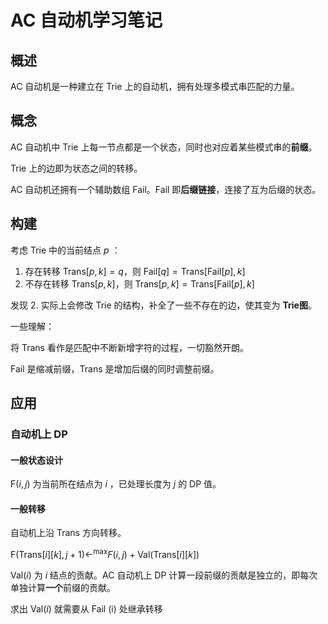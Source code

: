 # AC 自动机学习笔记

## 概述

AC 自动机是一种建立在 Trie 上的自动机，拥有处理多模式串匹配的力量。



## 概念

AC 自动机中 Trie 上每一节点都是一个状态，同时也对应着某些模式串的**前缀**。

Trie 上的边即为状态之间的转移。

AC 自动机还拥有一个辅助数组 Fail。Fail 即**后缀链接**，连接了互为后缀的状态。



## 构建

考虑 Trie 中的当前结点 $p$ ：

1. 存在转移 $\text{Trans} [p, k] = q$，则 $\text{Fail} [q] = \text{Trans}[\text{Fail}[p],k]$
2. 不存在转移 $\text{Trans} [p, k]$，则 $\text{Trans}[p, k] = \text{Trans}[\text{Fail}[p],k]$

发现 $2.$ 实际上会修改 Trie 的结构，补全了一些不存在的边，使其变为 **Trie图**。

一些理解：

将 $\text{Trans}$ 看作是匹配中不断新增字符的过程，一切豁然开朗。

$\text {Fail}$ 是缩减前缀，$\text{Trans}$ 是增加后缀的同时调整前缀。



## 应用

### 自动机上 DP

#### 一般状态设计

$\text{F}(i, j)$ 为当前所在结点为 $i$ ，已处理长度为 $j$ 的 DP 值。

#### 一般转移

自动机上沿 $\text{Trans}$ 方向转移。

$\text{F} (\text{Trans}[i][k], j + 1) \gets^{\max} F(i, j) + \text{Val} (\text{Trans}[i][k]$) 

$\text{Val} (i)$ 为 $i$ 结点的贡献。AC 自动机上 DP 计算一段前缀的贡献是独立的，即每次单独计算**一个**前缀的贡献。

求出 $\text{Val} (i)$ 就需要从 $\text{Fail (i)}$ 处继承转移
